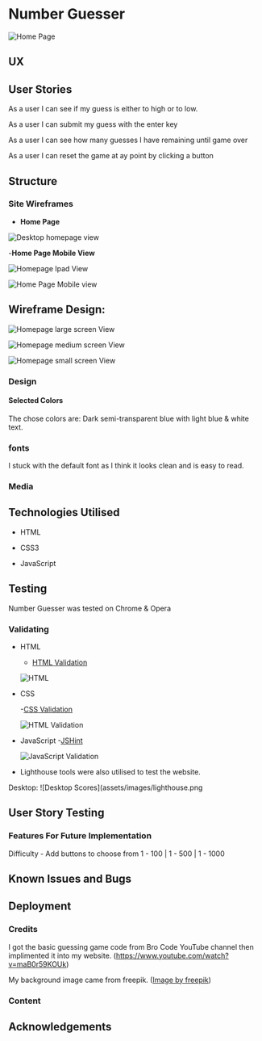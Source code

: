 # Number Guesser


![Home Page](assets/images/largeScreen.png)

## UX



## User Stories

As a user I can see if my guess is either to high or to low.

As a user I can submit my guess with the enter key

As a user I can see how many guesses I have remaining until game over

As a user I can reset the game at ay point by clicking a button

  ## Structure

  ### Site Wireframes

  - __Home Page__

  ![Desktop homepage view](assets/images/largeScreen.png)

-__Home Page Mobile View__

![Homepage Ipad View](assets/images/mediumScreen.png)

![Home Page Mobile view ](assets/images/smallScreen.png)



## Wireframe Design:

![Homepage large screen View](assets/images/largeWireframe.png)

![Homepage medium screen View](assets/images/mediumWireframe.png)

![Homepage small screen View](assets/images/smallWireframe.png)

### Design

#### Selected Colors



The chose colors are: Dark semi-transparent blue with light blue & white text.




### fonts

I stuck with the default font as I think it looks clean and is easy to read.


### Media



## Technologies Utilised

- HTML

- CSS3

- JavaScript

## Testing

Number Guesser was tested on Chrome & Opera


### Validating

- HTML

  - [HTML Validation](https://validator.w3.org/nu/)

  ![HTML](assets/images/htmlVal.png)

- CSS

  -[CSS Validation](https://jigsaw.w3.org/css-validator/)

  ![HTML Validation](assets/images/cssVal.png)

- JavaScript
  -[JSHint](https://jshint.com/)

  ![JavaScript Validation](assets/images/jshint.png)


- Lighthouse tools were also utilised to test the website.

Desktop:
![Desktop Scores](assets/images/lighthouse.png


## User Story Testing



### Features For Future Implementation

Difficulty - Add buttons to choose from 1 - 100 | 1 - 500 | 1 - 1000


## Known Issues and Bugs


## Deployment

### Credits

I got the basic guessing game code from Bro Code YouTube channel then implimented it into my website. (https://www.youtube.com/watch?v=maB0r59KOUk)

My background image came from freepik. (<a href="https://www.freepik.com/free-vector/gradient-numerology-background_36154130.htm#query=numbers%20background&position=0&from_view=keyword&track=ais_hybrid&uuid=2273b09f-c079-4a8c-9b37-a63f15b42321">Image by freepik</a>)

### Content


## Acknowledgements


